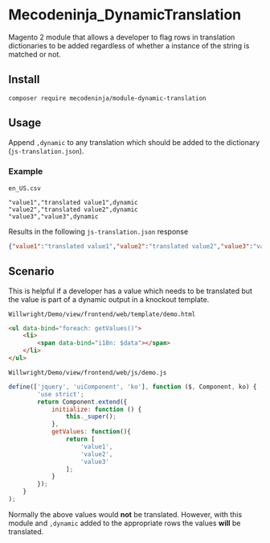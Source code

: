 # Mecodeninja_DynamicTranslation

Magento 2 module that allows a developer to flag rows in translation dictionaries to be added regardless of whether a
instance of the string is matched or not.

## Install
`composer require mecodeninja/module-dynamic-translation`

## Usage
Append `,dynamic` to any translation which should be added to the dictionary (`js-translation.json`).

### Example
`en_US.csv`
```
"value1","translated value1",dynamic
"value2","translated value2",dynamic
"value3","value3",dynamic
```

Results in the following `js-translation.json` response
```json
{"value1":"translated value1","value2":"translated value2","value3":"value3"}
```

## Scenario
This is helpful if a developer has a value which needs to be translated but the value is part of a dynamic output in a
knockout template.

`Willwright/Demo/view/frontend/web/template/demo.html`
```html
<ul data-bind="foreach: getValues()">
    <li>
        <span data-bind="i18n: $data"></span>
    </li>
</ul>
```

`Willwright/Demo/view/frontend/web/js/demo.js`
```js
define(['jquery', 'uiComponent', 'ko'], function ($, Component, ko) {
        'use strict';
        return Component.extend({
            initialize: function () {
                this._super();
            },
            getValues: function(){
                return [
                    'value1',
                    'value2',
                    'value3'
                ];
            }
        });
    }
);
```

Normally the above values would **not** be translated. However, with this module and `,dynamic` added to the appropriate
rows the values **will** be translated.
